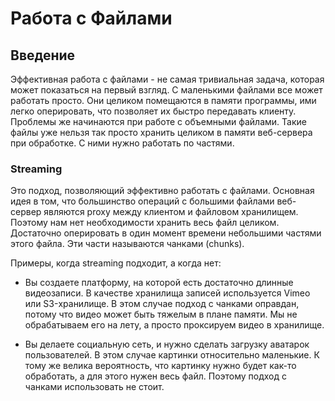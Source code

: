# Работа с Файлами

## Введение

Эффективная работа с файлами - не самая тривиальная задача, которая может показаться на первый взгляд. С маленькими файлами все может работать просто. Они целиком помещаются в памяти программы, ими легко оперировать, что позволяет их быстро передавать клиенту. Проблемы же начинаются при работе с объемными файлами. Такие файлы уже нельзя так просто хранить целиком в памяти веб-сервера при обработке. С ними нужно работать по частями.

### Streaming

Это подход, позволяющий эффективно работать с файлами. Основная идея в том, что большинство операций с большими файлами веб-сервер являются proxy между клиентом и файловом хранилищем. Поэтому нам нет необходимости хранить весь файл целиком. Достаточно оперировать в один момент времени небольшими частями этого файла. Эти части называются чанками (chunks).

Примеры, когда streaming подходит, а когда нет:

-   Вы создаете платформу, на которой есть достаточно длинные видеозаписи. В качестве хранилища записей используется Vimeo или S3-хранилище. В этом случае подход с чанками оправдан, потому что видео может быть тяжелым в плане памяти. Мы не обрабатываем его на лету, а просто проксируем видео в хранилище.

-   Вы делаете социальную сеть, и нужно сделать загрузку аватарок пользователей. В этом случае картинки относительно маленькие. К тому же велика вероятность, что картинку нужно будет как-то обработать, а для этого нужен весь файл. Поэтому подход с чанками использовать не стоит.
